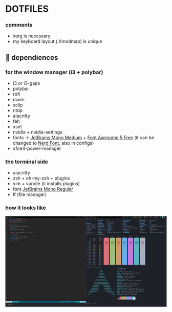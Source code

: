 # DOTFILES
### comments
+ xorg is necessary
+ my keyboard layout (.Xmodmap) is unique
##  dependiences
### for the window manager (i3 + polybar)
+ i3 or i3-gaps
+ polybar
+ rofi
+ maim
+ xclip
+ ntdp
+ alacritty
+ feh
+ xset
+ nvidia + nvidia-settings
+ fonts -> [JetBrains Mono Medium](https://www.jetbrains.com/lp/mono/) + [Font Awesome 5 Free](https://fontawesome.com) (it can be changed to [Nerd Font](https://www.nerdfonts.com/), also in configs)
+ xfce4-power-manager
### the terminal side
+ alacritty
+ zsh + oh-my-zsh + plugins
+ vim + vundle (it installs plugins)
+ font [JetBrains Mono Regular](https://www.jetbrains.com/lp/mono/)
+ lf (file manager)
### how it looks like
![photo.png](photo.png)
